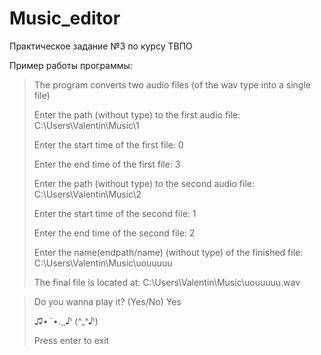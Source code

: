 # Music_editor
Практическое задание №3 по курсу ТВПО

Пример работы программы:

>The program converts two audio files (of the wav type into a single file)
>
>Enter the path (without type) to the first audio file:
>C:\\Users\\Valentin\\Music\\1
>
>Enter the start time of the first file:
>0
>
>Enter the end time of the first file:
>3
>
>Enter the path (without type) to the second audio file:
>C:\\Users\\Valentin\\Music\\2
>
>Enter the start time of the second file:
>1
>
>Enter the end time of the second file:
>2
>
>Enter the name(endpath/name) (without type) of the finished file:
>C:\\Users\\Valentin\\Music\\uouuuuu
>
>The final file is located at: C:\\Users\\Valentin\\Music\\uouuuuu.wav

>Do you wanna play it? (Yes/No)
>Yes
>
> ♫•*¨*•.¸¸♪ (^_^♪)
>
>Press enter to exit
